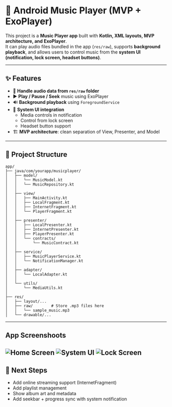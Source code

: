 # 🎵 Android Music Player (MVP + ExoPlayer)

This project is a **Music Player app** built with **Kotlin, XML layouts, MVP architecture, and ExoPlayer**.  
It can play audio files bundled in the app (`res/raw`), supports **background playback**, and allows users to control music from the **system UI (notification, lock screen, headset buttons)**.  

---

## ✨ Features

- 📂 **Handle audio data from `res/raw` folder**  
- ▶️ **Play / Pause / Seek** music using ExoPlayer  
- 🔊 **Background playback** using `ForegroundService`  
- 📱 **System UI integration**  
  - Media controls in notification  
  - Control from lock screen  
  - Headset button support  
- 🏗️ **MVP architecture**: clean separation of View, Presenter, and Model  

---

## 📂 Project Structure

```
app/
├── java/com/yourapp/musicplayer/
│   ├── model/
│   │   └── MusicModel.kt
│   │   └── MusicRepository.kt
│   │
│   ├── view/
│   │   ├── MainActivity.kt
│   │   ├── LocalFragment.kt
│   │   ├── InternetFragment.kt
│   │   └── PlayerFragment.kt
│   │
│   ├── presenter/
│   │   ├── LocalPresenter.kt
│   │   ├── InternetPresenter.kt
│   │   ├── PlayerPresenter.kt
│   │   └── contracts/
│   │       └── MusicContract.kt
│   │
│   ├── service/
│   │   ├── MusicPlayerService.kt
│   │   └── NotificationManager.kt
│   │
│   ├── adapter/
│   │   └── LocalAdapter.kt
│   │
│   └── utils/
│       └── MediaUtils.kt
│
├── res/
│   ├── layout/...
│   ├── raw/        # Store .mp3 files here
│   │   └── sample_music.mp3
│   └── drawable/...
```

---
## App Screenshoots
![Home Screen](assets/music1.jpeg)
![System UI](assets/music2.jpeg)
![Lock Screen](assets/music3.jpeg)
---

## 🚀 Next Steps

- Add online streaming support (InternetFragment)  
- Add playlist management  
- Show album art and metadata  
- Add seekbar + progress sync with system notification  
